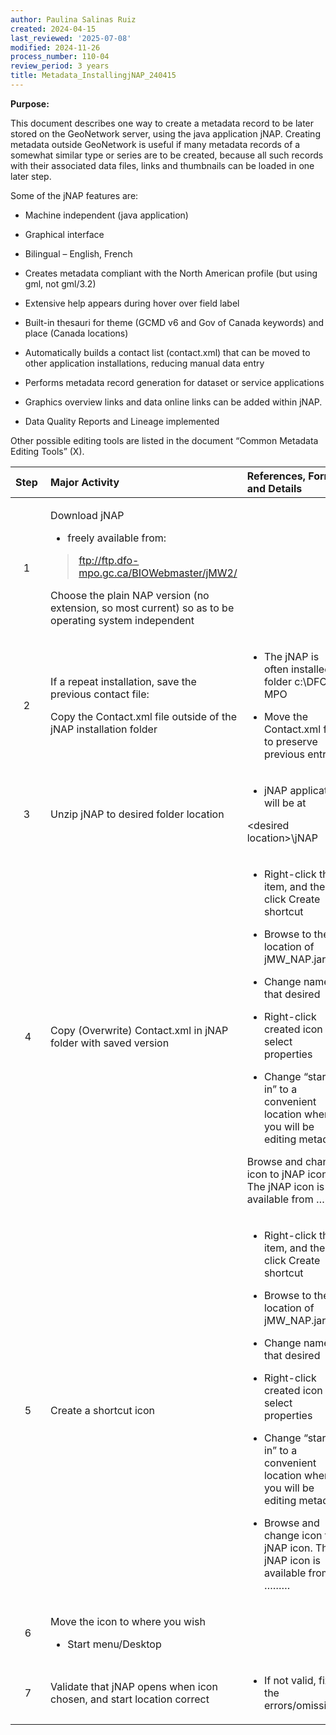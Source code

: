 ```yaml
---
author: Paulina Salinas Ruiz
created: 2024-04-15
last_reviewed: '2025-07-08'
modified: 2024-11-26
process_number: 110-04
review_period: 3 years
title: Metadata_InstallingjNAP_240415
---
```


**Purpose:**

This document describes one way to create a metadata record to be later stored on the GeoNetwork server, using the java application jNAP. Creating metadata outside GeoNetwork is useful if many metadata records of a somewhat similar type or series are to be created, because all such records with their associated data files, links and thumbnails can be loaded in one later step.

Some of the jNAP features are:

- Machine independent (java application)

- Graphical interface

- Bilingual – English, French

- Creates metadata compliant with the North American profile (but using gml, not gml/3.2)

- Extensive help appears during hover over field label

- Built-in thesauri for theme (GCMD v6 and Gov of Canada keywords) and place (Canada locations)

- Automatically builds a contact list (contact.xml) that can be moved to other application installations, reducing manual data entry

- Performs metadata record generation for dataset or service applications

- Graphics overview links and data online links can be added within jNAP.

- Data Quality Reports and Lineage implemented

Other possible editing tools are listed in the document “Common Metadata Editing Tools” (X).

<table>
<colgroup>
<col style="width: 12%" />
<col style="width: 28%" />
<col style="width: 59%" />
</colgroup>
<thead>
<tr>
<th style="text-align: left;"><strong>Step</strong> </th>
<th style="text-align: left;"><strong>Major Activity</strong> </th>
<th style="text-align: left;"><strong>References, Forms and Details</strong> </th>
</tr>
</thead>
<tbody>
<tr>
<td style="text-align: center;">1 </td>
<td><p>Download jNAP</p>
<ul>
<li><p>freely available from:</p></li>
</ul>
<blockquote>
<p><a href="ftp://ftp.dfo-mpo.gc.ca/BIOWebmaster/jMW2/">ftp://ftp.dfo-mpo.gc.ca/BIOWebmaster/jMW2/</a></p>
</blockquote>
<p>Choose the plain NAP version (no extension, so most current) so as to be operating system independent</p></td>
<td></td>
</tr>
<tr>
<td style="text-align: center;">2 </td>
<td><p>If a repeat installation, save the previous contact file:</p>
<p>Copy the Contact.xml file outside of the jNAP installation folder</p></td>
<td><ul>
<li><p>The jNAP is often installed in folder c:\DFO-MPO</p></li>
<li><p>Move the Contact.xml file to preserve previous entries</p></li>
</ul></td>
</tr>
<tr>
<td style="text-align: center;">3 </td>
<td>Unzip jNAP to desired folder location</td>
<td><ul>
<li><p>jNAP application will be at</p></li>
</ul>
<p>&lt;desired location&gt;\jNAP</p></td>
</tr>
<tr>
<td style="text-align: center;">4</td>
<td>Copy (Overwrite) Contact.xml in jNAP folder with saved version</td>
<td><ul>
<li><p>Right-click the item, and then click Create shortcut</p></li>
<li><p>Browse to the location of jMW_NAP.jar</p></li>
<li><p>Change name to that desired</p></li>
<li><p>Right-click created icon and select properties</p></li>
<li><p>Change “start in” to a convenient location where you will be editing metadata</p></li>
</ul>
<p>Browse and change icon to jNAP icon. The jNAP icon is available from ………</p></td>
</tr>
<tr>
<td style="text-align: center;">5</td>
<td>Create a shortcut icon</td>
<td><ul>
<li><p>Right-click the item, and then click Create shortcut</p></li>
<li><p>Browse to the location of jMW_NAP.jar</p></li>
<li><p>Change name to that desired</p></li>
<li><p>Right-click created icon and select properties</p></li>
<li><p>Change “start in” to a convenient location where you will be editing metadata</p></li>
<li><p>Browse and change icon to jNAP icon. The jNAP icon is available from ………</p></li>
</ul></td>
</tr>
<tr>
<td style="text-align: center;">6</td>
<td><p>Move the icon to where you wish</p>
<ul>
<li><p>Start menu/Desktop</p></li>
</ul></td>
<td></td>
</tr>
<tr>
<td style="text-align: center;">7</td>
<td>Validate that jNAP opens when icon chosen, and start location correct</td>
<td><ul>
<li><p>If not valid, fix the errors/omissions</p></li>
</ul></td>
</tr>
</tbody>
</table>